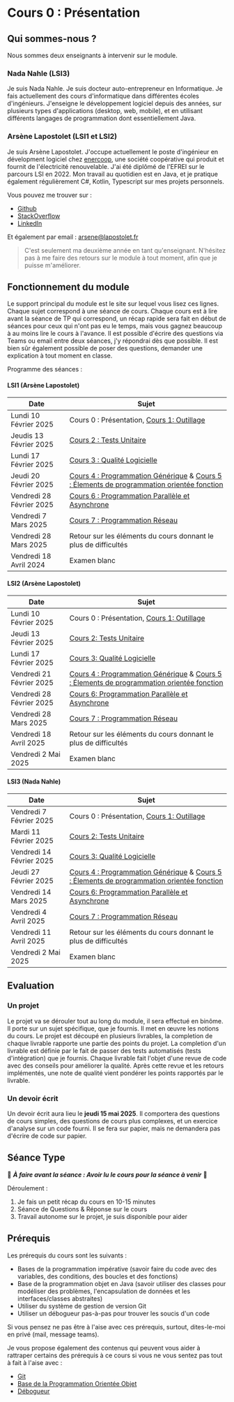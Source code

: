 # Cours 0 : Présentation

## Qui sommes-nous ?

Nous sommes deux enseignants à intervenir sur le module.

### Nada Nahle (LSI3)

Je suis Nada Nahle. Je suis docteur auto-entrepreneur en Informatique. Je fais actuellement des cours d'informatique dans différentes écoles d'ingénieurs. J'enseigne le développement logiciel depuis des années, sur plusieurs types d'applications (desktop, web, mobile), et en utilisant différents langages de programmation dont essentiellement Java.

### Arsène Lapostolet (LSI1 et LSI2)

Je suis Arsène Lapostolet. J'occupe actuellement le poste d'ingénieur en dévelopment logiciel chez [enercoop](https://www.enercoop.fr/), une société coopérative qui produit et fournit de l'électricité renouvelable. J'ai été diplômé de l'EFREI sur le parcours LSI en 2022. Mon travail au quotidien est en Java, et je pratique également régulièrement C#, Kotlin, Typescript sur mes projets personnels.

Vous pouvez me trouver sur : 

- [Github](https://github.com/Ombrelin)
- [StackOverflow](https://stackoverflow.com/users/11834812/ombrelin)
- [LinkedIn](https://www.linkedin.com/in/arsenelapostolet/)

Et également par email : [arsene@lapostolet.fr](mailto:arsene@lapostolet.fr)

> C'est seulement ma deuxième année en tant qu'enseignant. N'hésitez pas à me faire des retours sur le module à tout moment, afin que je puisse m'améliorer.

## Fonctionnement du module

Le support principal du module est le site sur lequel vous lisez ces lignes. Chaque sujet correspond à une séance de cours. Chaque cours est à lire avant la séance de TP qui correspond, un récap rapide sera fait en début de séances pour ceux qui n'ont pas eu le temps, mais vous gagnez beaucoup à au moins lire le cours à l'avance. Il est possible d'écrire des questions via Teams ou email entre deux séances, j'y répondrai dès que possible. Il est bien sûr également possible de poser des questions, demander une explication à tout moment en classe.

Programme des séances :

<!-- tabs:start -->

#### **LSI1 (Arsène Lapostolet)**


| Date                     | Sujet                                                                                                |
|--------------------------|------------------------------------------------------------------------------------------------------|
| Lundi 10 Février 2025    | Cours 0 : Présentation, [Cours 1: Outillage](Cours-1-Outillage.md)                                   |
| Jeudis 13 Février 2025   | [Cours 2 : Tests Unitaire](Cours-2-Tests-Unitaires.md)                                               |
| Lundi 17 Février 2025    | [Cours 3 : Qualité Logicielle](Cours-3-Qualite-Logicielle.md)                                        |
| Jeudi 20 Février 2025    | [Cours 4 : Programmation Générique](Cours-5-Programmation-Reflexive.md) & [Cours 5 : Élements de programmation orientée fonction](Cours-4-Element-de-programmation-orientee-fonction.md)                      |
| Vendredi 28 Février 2025 | [Cours 6 : Programmation Parallèle et Asynchrone](Cours-5-Programmation-Parrallele-et-Asynchrone.md) |
| Vendredi 7 Mars 2025     | [Cours 7 : Programmation Réseau](Cours-6-Programmation-Reseau.md)                                    |
| Vendredi 28 Mars 2025    | Retour sur les éléments du cours donnant le plus de difficultés                                      |
| Vendredi 18 Avril 2024   | Examen blanc                                                                                         |

#### **LSI2 (Arsène Lapostolet)**

| Date                     | Sujet                                                                                                                                                                                    |
|--------------------------|------------------------------------------------------------------------------------------------------------------------------------------------------------------------------------------|
| Lundi 10 Février 2025    | Cours 0 : Présentation, [Cours 1: Outillage](Cours-1-Outillage.md)                                                                                                                       |
| Jeudi 13 Février 2025    | [Cours 2: Tests Unitaire](Cours-2-Tests-Unitaires.md)                                                                                                                                    |
| Lundi 17 Février 2025    | [Cours 3: Qualité Logicielle](Cours-3-Qualite-Logicielle.md)                                                                                                                             |
| Vendredi 21 Février 2025 | [Cours 4 : Programmation Générique](Cours-5-Programmation-Reflexive.md) & [Cours 5 : Élements de programmation orientée fonction](Cours-4-Element-de-programmation-orientee-fonction.md) |
| Vendredi 28 Février 2025 | [Cours 6: Programmation Parallèle et Asynchrone](Cours-5-Programmation-Parrallele-et-Asynchrone.md)                                                                                      |
| Vendredi 28 Mars 2025    | [Cours 7 : Programmation Réseau](Cours-6-Programmation-Reseau.md)                                                                                                                        |
| Vendredi 18 Avril 2025   | Retour sur les éléments du cours donnant le plus de difficultés                                                                                                                          |
| Vendredi 2 Mai 2025      | Examen blanc                                                                                                                                                                             |

#### **LSI3 (Nada Nahle)**

| Date                     | Sujet                                                                                                                                                                                    |
|--------------------------|------------------------------------------------------------------------------------------------------------------------------------------------------------------------------------------|
| Vendredi 7 Février 2025  | Cours 0 : Présentation, [Cours 1: Outillage](Cours-1-Outillage.md)                                                                                                                       |
| Mardi 11 Février 2025    | [Cours 2: Tests Unitaire](Cours-2-Tests-Unitaires.md)                                                                                                                                    |
| Vendredi 14 Février 2025 | [Cours 3: Qualité Logicielle](Cours-3-Qualite-Logicielle.md)                                                                                                                             |
| Jeudi 27 Février 2025    | [Cours 4 : Programmation Générique](Cours-5-Programmation-Reflexive.md) & [Cours 5 : Élements de programmation orientée fonction](Cours-4-Element-de-programmation-orientee-fonction.md) |
| Vendredi 14 Mars 2025    | [Cours 6: Programmation Parallèle et Asynchrone](Cours-5-Programmation-Parrallele-et-Asynchrone.md)                                                                                      |
| Vendredi 4 Avril 2025    | [Cours 7 : Programmation Réseau](Cours-6-Programmation-Reseau.md)                                                                                                                        |
| Vendredi 11 Avril 2025   | Retour sur les éléments du cours donnant le plus de difficultés                                                                                                                          |
| Vendredi 2 Mai 2025      | Examen blanc                                                                                                                                                                             |


</tab>
<!-- tabs:end -->

## Evaluation

### Un projet

Le projet va se dérouler tout au long du module, il sera effectué en binôme. Il porte sur un sujet spécifique, que je fournis. Il met en œuvre les notions du cours. Le projet est découpé en plusieurs livrables, la completion de chaque livrable rapporte une partie des points du projet. La completion d'un livrable est définie par le fait de passer des tests automatisés (tests d'intégration) que je fournis. Chaque livrable fait l'objet d'une revue de code avec des conseils pour améliorer la qualité. Après cette revue et les retours implémentés, une note de qualité vient pondérer les points rapportés par le livrable.

### Un devoir écrit

Un devoir écrit aura lieu le **jeudi 15 mai 2025**. Il comportera des questions de cours simples, des questions de cours plus complexes, et un exercice d'analyse sur un code fourni. Il se fera sur papier, mais ne demandera pas d'écrire de code sur papier.

## Séance Type

🚨 ***À faire avant la séance : Avoir lu le cours pour la séance à venir*** 🚨

Déroulement : 

1. Je fais un petit récap du cours en 10-15 minutes
2. Séance de Questions & Réponse sur le cours
3. Travail autonome sur le projet, je suis disponible pour aider

## Prérequis

Les prérequis du cours sont les suivants :

- Bases de la programmation impérative (savoir faire du code avec des variables, des conditions, des boucles et des fonctions)
- Base de la programmation objet en Java (savoir utiliser des classes pour modéliser des problèmes, l'encapsulation de données et les interfaces/classes abstraites)
- Utiliser du système de gestion de version Git
- Utiliser un débogueur pas-à-pas pour trouver les soucis d'un code

Si vous pensez ne pas être à l'aise avec ces prérequis, surtout, dites-le-moi en privé (mail, message teams).

Je vous propose également des contenus qui peuvent vous aider à rattraper certains des prérequis à ce cours si vous ne vous sentez pas tout à fait à l'aise avec :

- [Git](Git.md)
- [Base de la Programmation Orientée Objet](Base-de-la-Programmtion-Objet.md)
- [Débogueur](Debogueur.md)
